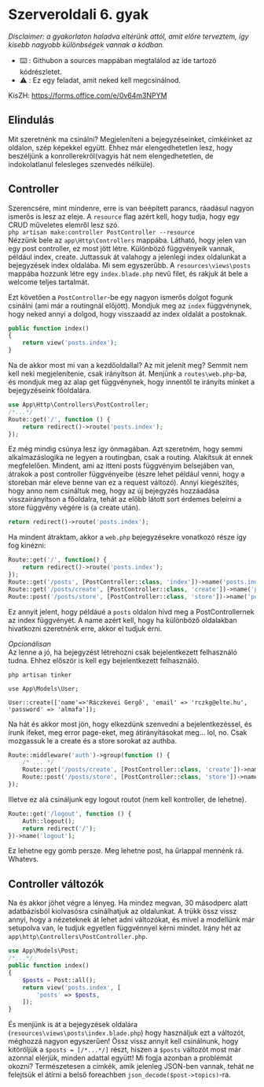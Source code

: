 # Szerveroldali 6. gyak
*Disclaimer: a gyakorlaton haladva eltérünk attól, amit előre terveztem, így kisebb nagyobb különbségek vannak a kódban.*  
- ⌨️ : Githubon a sources mappában megtalálod az ide tartozó kódrészletet.
- ⚠️ : Ez egy feladat, amit neked kell megcsinálnod.

KisZH: https://forms.office.com/e/0v64m3NPYM

## Elindulás
Mit szeretnénk ma csinálni? Megjeleníteni a bejegyzéseinket, címkéinket az oldalon, szép képekkel együtt. Ehhez már elengedhetetlen lesz, hogy beszéljünk a konrollerekről(vagyis hát nem elengedhetetlen, de indokolatlanul felesleges szenvedés nélküle).

## Controller
Szerencsére, mint mindenre, erre is van beépített parancs, ráadásul nagyon ismerős is lesz az eleje. A `resource` flag azért kell, hogy tudja, hogy egy CRUD műveletes elemről lesz szó.  
`php artisan make:controller PostController --resource`  
Nézzünk bele az `app\Http\Controllers` mappába. Látható, hogy jelen van egy post controller, ez most jött létre. Különböző függvényeik vannak, például index, create. Juttassuk át valahogy a jelenlegi index oldalunkat a bejegyzések index oldalába. Mi sem egyszerűbb. A `resources\views\posts` mappába hozzunk létre egy `index.blade.php` nevű filet, és rakjuk át bele a welcome teljes tartalmát.  

Ezt követően a `PostController`-be egy nagyon ismerős dolgot fogunk csinálni (ami már a routingnál előjött). Mondjuk meg az `index` függvénynek, hogy neked annyi a dolgod, hogy visszaadd az index oldalát a postoknak.
```PHP
public function index()
{
    return view('posts.index');
}
```
Na de akkor most mi van a kezdőoldallal? Az mit jelenít meg? Semmit nem kell neki megjelenítenie, csak irányítson át. Menjünk a `routes\web.php`-ba, és mondjuk meg az alap get függvénynek, hogy innentől te irányíts minket a bejegyzéseink főoldalára.
```PHP
use App\Http\Controllers\PostController;
/*...*/
Route::get('/', function () {
    return redirect()->route('posts.index');
});
```
Ez még mindig csúnya lesz így önmagában. Azt szeretném, hogy semmi alkalmazáslogika ne legyen a routingban, csak a routing. Alakítsuk át ennek megfelelően. Mindent, ami az itteni posts függvényim belsejáben van, átrakok a post controller függvényeibe (észre lehet például venni, hogy a storeban már eleve benne van ez a request változó). Annyi kiegészítés, hogy anno nem csináltuk meg, hogy az új bejegyzés hozzáadása visszairányítson a főoldalra, tehát az előbb látott sort érdemes beleírni a store függvény végére is (a create után).
```PHP
return redirect()->route('posts.index');
```


Ha mindent átraktam, akkor a `web.php` bejegyzésekre vonatkozó része így fog kinézni:
```PHP
Route::get('/', function() {
    return redirect()->route('posts.index');
});
Route::get('/posts', [PostController::class, 'index'])->name('posts.index');
Route::get('/posts/create', [PostController::class, 'create'])->name('posts.create');
Route::post('/posts/store', [PostController::class, 'store'])->name('posts.store');
```
Ez annyit jelent, hogy példáué a `posts` oldalon hívd meg a PostControllernek az index függvényét. A name azért kell, hogy ha különböző oldalakban hivatkozni szeretnénk erre, akkor el tudjuk érni.  


*Opcionálisan*  
Az lenne a jó, ha bejegyzést létrehozni csak bejelentkezett felhasználó tudna. Ehhez először is kell egy bejelentkezett felhasználó.
```
php artisan tinker
```

```
use App\Models\User;
```

```
User::create(['name'=>'Ráczkevei Gergő', 'email' => 'rczkg@elte.hu', 'password' => 'almafa']);
```
Na hát és akkor most jön, hogy elkezdünk szenvedni a bejelentkezéssel, és írunk ifeket, meg error page-eket, meg átirányításokat meg... lol, no. Csak mozgassuk le a create és a store sorokat az authba.
```PHP
Route::middleware('auth')->group(function () {
    /* ... */
    Route::get('/posts/create', [PostController::class, 'create'])->name('posts.create');
    Route::post('/posts/store', [PostController::class, 'store'])->name('posts.store');
});
```
Illetve ez alá csináljunk egy logout routot (nem kell kontroller, de lehetne).
```PHP
Route::get('/logout', function () {
    Auth::logout();
    return redirect('/');
})->name('logout');
```
Ez lehetne egy gomb persze. Meg lehetne post, ha űrlappal mennénk rá. Whatevs.

## Controller változók
Na és akkor jöhet végre a lényeg. Ha mindez megvan, 30 másodperc alatt adatbázisból kiolvasósra csinálhatjuk az oldalunkat. A trükk össz vissz annyi, hogy a nézeteknek át lehet adni változókat, és mivel a modellünk már setupolva van, le tudjuk egyetlen függvénnyel kérni mindet. Irány hét az `app\http\Controllers\PostController.php`.
```PHP
use App\Models\Post;
/*...*/
public function index()
{
    $posts = Post::all();
    return view('posts.index', [
        'posts' => $posts,
    ]);
}
```
És menjünk is át a bejegyzések oldalára (`resources\views\posts\index.blade.php`) hogy használjuk ezt a változót, méghozzá nagyon egyszerűen! Össz vissz annyit kell csinálnunk, hogy kitöröljük a `$posts = [/*...*/]` részt, hiszen a `$posts` változót most már azonnal elérjük, minden adattal együtt! Mi fogja azonban a problémát okozni? Természetesen a címkék, amik jelenleg JSON-ben vannak, tehát ne felejtsük el átírni a belső foreachben `json_decode($post->topics)`-ra.